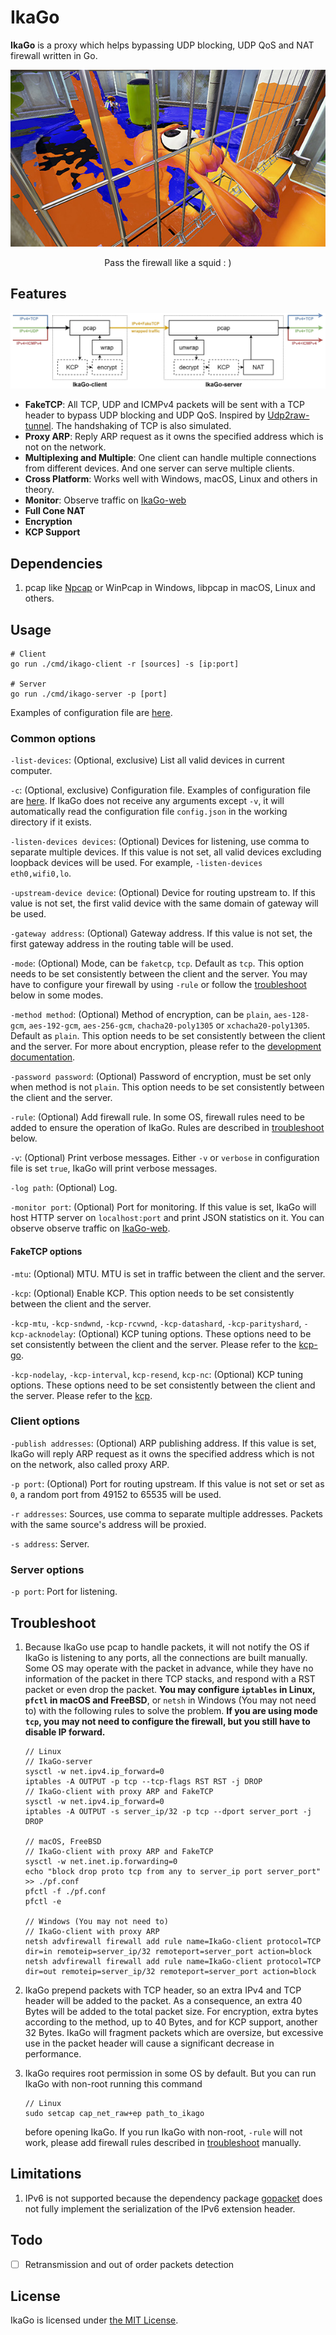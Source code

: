 # IkaGo

**IkaGo** is a proxy which helps bypassing UDP blocking, UDP QoS and NAT firewall written in Go.

<p align="center">
  <img src="/assets/squid.jpg" alt="an Inkling going through a grate">
</p>
<p align="center">
  Pass the firewall like a squid : )
</p>

## Features

<p align="center">
  <img src="/assets/diagram.jpg" alt="diagram">
</p>

- **FakeTCP**: All TCP, UDP and ICMPv4 packets will be sent with a TCP header to bypass UDP blocking and UDP QoS. Inspired by [Udp2raw-tunnel](https://github.com/wangyu-/udp2raw-tunnel). The handshaking of TCP is also simulated.
- **Proxy ARP**: Reply ARP request as it owns the specified address which is not on the network.
- **Multiplexing and Multiple**: One client can handle multiple connections from different devices. And one server can serve multiple clients.
- **Cross Platform**: Works well with Windows, macOS, Linux and others in theory.
- **Monitor**: Observe traffic on [IkaGo-web](http://ikago.ikas.ink)
- **Full Cone NAT**
- **Encryption**
- **KCP Support**

## Dependencies

1. pcap like [Npcap](http://www.npcap.org/) or WinPcap in Windows, libpcap in macOS, Linux and others.

## Usage

```
# Client
go run ./cmd/ikago-client -r [sources] -s [ip:port]

# Server
go run ./cmd/ikago-server -p [port]
```

Examples of configuration file are [here](/configs).

### Common options

`-list-devices`: (Optional, exclusive) List all valid devices in current computer.

`-c`: (Optional, exclusive) Configuration file. Examples of configuration file are [here](/configs). If IkaGo does not receive any arguments except `-v`, it will automatically read the configuration file `config.json` in the working directory if it exists.

`-listen-devices devices`: (Optional) Devices for listening, use comma to separate multiple devices. If this value is not set, all valid devices excluding loopback devices will be used. For example, `-listen-devices eth0,wifi0,lo`.

`-upstream-device device`: (Optional) Device for routing upstream to. If this value is not set, the first valid device with the same domain of gateway will be used.

`-gateway address`: (Optional) Gateway address. If this value is not set, the first gateway address in the routing table will be used.

`-mode`: (Optional) Mode, can be `faketcp`, `tcp`. Default as `tcp`. This option needs to be set consistently between the client and the server. You may have to configure your firewall by using `-rule` or follow the [troubleshoot](https://github.com/zhxie/ikago#troubleshoot) below in some modes.

`-method method`: (Optional) Method of encryption, can be `plain`, `aes-128-gcm`, `aes-192-gcm`, `aes-256-gcm`, `chacha20-poly1305` or `xchacha20-poly1305`. Default as `plain`. This option needs to be set consistently between the client and the server. For more about encryption, please refer to the [development documentation](/dev.md).

`-password password`: (Optional) Password of encryption, must be set only when method is not `plain`. This option needs to be set consistently between the client and the server.

`-rule`: (Optional) Add firewall rule. In some OS, firewall rules need to be added to ensure the operation of IkaGo. Rules are described in [troubleshoot](https://github.com/zhxie/ikago#troubleshoot) below.

`-v`: (Optional) Print verbose messages. Either `-v` or `verbose` in configuration file is set `true`, IkaGo will print verbose messages.

`-log path`: (Optional) Log.

`-monitor port`: (Optional) Port for monitoring. If this value is set, IkaGo will host HTTP server on `localhost:port` and print JSON statistics on it. You can observe observe traffic on [IkaGo-web](http://ikago.ikas.ink).

#### FakeTCP options

`-mtu`: (Optional) MTU. MTU is set in traffic between the client and the server.

`-kcp`: (Optional) Enable KCP. This option needs to be set consistently between the client and the server.

`-kcp-mtu`, `-kcp-sndwnd`, `-kcp-rcvwnd`, `-kcp-datashard`, `-kcp-parityshard`, `-kcp-acknodelay`: (Optional) KCP tuning options. These options need to be set consistently between the client and the server. Please refer to the [kcp-go](https://godoc.org/github.com/xtaci/kcp-go).

`-kcp-nodelay`, `-kcp-interval`, `kcp-resend`, `kcp-nc`: (Optional) KCP tuning options. These options need to be set consistently between the client and the server. Please refer to the [kcp](https://github.com/skywind3000/kcp/blob/master/README.en.md#protocol-configuration).

### Client options

`-publish addresses`: (Optional) ARP publishing address. If this value is set, IkaGo will reply ARP request as it owns the specified address which is not on the network, also called proxy ARP.

`-p port`: (Optional) Port for routing upstream. If this value is not set or set as `0`, a random port from 49152 to 65535 will be used.

`-r addresses`: Sources, use comma to separate multiple addresses. Packets with the same source's address will be proxied.

`-s address`: Server.

### Server options

`-p port`: Port for listening.

## Troubleshoot

1. Because IkaGo use pcap to handle packets, it will not notify the OS if IkaGo is listening to any ports, all the connections are built manually. Some OS may operate with the packet in advance, while they have no information of the packet in there TCP stacks, and respond with a RST packet or even drop the packet. **You may configure `iptables` in Linux, `pfctl` in macOS and FreeBSD**, or `netsh` in Windows (You may not need to) with the following rules to solve the problem. **If you are using mode `tcp`, you may not need to configure the firewall, but you still have to disable IP forward.**
   ```
   // Linux
   // IkaGo-server
   sysctl -w net.ipv4.ip_forward=0
   iptables -A OUTPUT -p tcp --tcp-flags RST RST -j DROP
   // IkaGo-client with proxy ARP and FakeTCP
   sysctl -w net.ipv4.ip_forward=0
   iptables -A OUTPUT -s server_ip/32 -p tcp --dport server_port -j DROP

   // macOS, FreeBSD
   // IkaGo-client with proxy ARP and FakeTCP
   sysctl -w net.inet.ip.forwarding=0
   echo "block drop proto tcp from any to server_ip port server_port" >> ./pf.conf
   pfctl -f ./pf.conf
   pfctl -e

   // Windows (You may not need to)
   // IkaGo-client with proxy ARP
   netsh advfirewall firewall add rule name=IkaGo-client protocol=TCP dir=in remoteip=server_ip/32 remoteport=server_port action=block
   netsh advfirewall firewall add rule name=IkaGo-client protocol=TCP dir=out remoteip=server_ip/32 remoteport=server_port action=block
   ```

2. IkaGo prepend packets with TCP header, so an extra IPv4 and TCP header will be added to the packet. As a consequence, an extra 40 Bytes will be added to the total packet size. For encryption, extra bytes according to the method, up to 40 Bytes, and for KCP support, another 32 Bytes. IkaGo will fragment packets which are oversize, but excessive use in the packet header will cause a significant decrease in performance.

3. IkaGo requires root permission in some OS by default. But you can run IkaGo with non-root running this command
   ```
   // Linux
   sudo setcap cap_net_raw+ep path_to_ikago
   ```
   before opening IkaGo. If you run IkaGo with non-root, `-rule` will not work, please add firewall rules described in [troubleshoot](https://github.com/zhxie/ikago#troubleshoot) manually.

## Limitations

1. IPv6 is not supported because the dependency package [gopacket](https://github.com/google/gopacket) does not fully implement the serialization of the IPv6 extension header.

## Todo

- [ ] Retransmission and out of order packets detection

## License

IkaGo is licensed under [the MIT License](/LICENSE).
